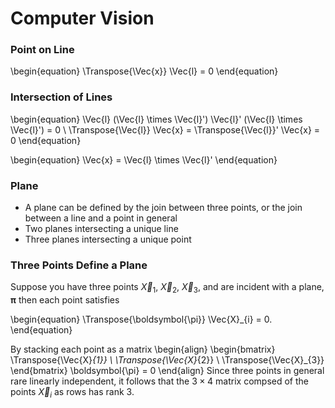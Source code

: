 # Computer Vision

### Point on Line

\begin{equation}
  \Transpose{\Vec{x}} \Vec{l} = 0
\end{equation}


### Intersection of Lines

\begin{equation}
  \Vec{l} (\Vec{l} \times \Vec{l}')
  \Vec{l}' (\Vec{l} \times \Vec{l}')
  = 0 \\
  \Transpose{\Vec{l}} \Vec{x}
  = \Transpose{\Vec{l}}' \Vec{x}
  = 0
\end{equation}

\begin{equation}
  \Vec{x} = \Vec{l} \times \Vec{l}'
\end{equation}


### Plane

- A plane can be defined by the join between three points, or the join
  between a line and a point in general
- Two planes intersecting a unique line
- Three planes intersecting a unique point


### Three Points Define a Plane

Suppose you have three points $\Vec{X}_{1}$, $\Vec{X}_{2}$, $\Vec{X}_{3}$, and
are incident with a plane, $\boldsymbol{\pi}$ then each point satisfies

\begin{equation}
  \Transpose{\boldsymbol{\pi}} \Vec{X}_{i} = 0.
\end{equation}

By stacking each point as a matrix
\begin{align}
  \begin{bmatrix}
    \Transpose{\Vec{X}_{1}} \\
    \Transpose{\Vec{X}_{2}} \\
    \Transpose{\Vec{X}_{3}}
  \end{bmatrix} \boldsymbol{\pi} = 0
\end{align}
Since three points in general rare linearly independent, it follows that the
$3 \times 4$ matrix compsed of the points $\Vec{X}_{i}$ as rows has rank 3.
